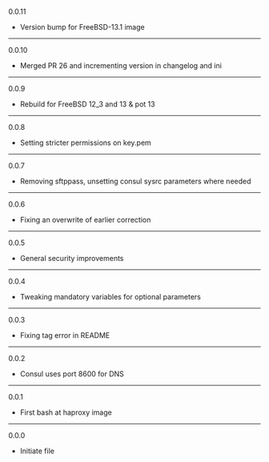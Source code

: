 0.0.11

* Version bump for FreeBSD-13.1 image

---

0.0.10

* Merged PR 26 and incrementing version in changelog and ini

---

0.0.9

* Rebuild for FreeBSD 12_3 and 13 & pot 13

---

0.0.8

* Setting stricter permissions on key.pem

---

0.0.7

* Removing sftppass, unsetting consul sysrc parameters where needed

---

0.0.6

* Fixing an overwrite of earlier correction

---

0.0.5

* General security improvements

---

0.0.4

* Tweaking mandatory variables for optional parameters

---

0.0.3

* Fixing tag error in README

---

0.0.2

* Consul uses port 8600 for DNS

---

0.0.1

* First bash at haproxy image

---

0.0.0

* Initiate file

